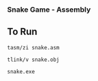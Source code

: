 ### Snake Game - Assembly

## To Run
```
tasm/zi snake.asm
```
```
tlink/v snake.obj
```
```
snake.exe
```
